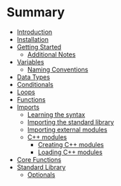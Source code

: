<!-- markdownlint-disable MD042 -->
# Summary

- [Introduction](./introduction.md)
- [Installation](./installation.md)
- [Getting Started](./getting_started.md)
  - [Additional Notes](./gs/additional-notes.md)
- [Variables](./variables.md)
  - [Naming Conventions](./naming_conventions.md)
- [Data Types](./data_types.md)
- [Conditionals](./conditionals.md)
- [Loops](./loops.md)
- [Functions](./functions.md)
- [Imports](./imports.md)
  - [Learning the syntax](./imports/syntax.md)
  - [Importing the standard library](./imports/standard.md)
  - [Importing external modules](./imports/external.md)
  - [C++ modules]()
    - [Creating C++ modules]()
    - [Loading C++ modules]()
- [Core Functions](./core_funcs.md)
- [Standard Library](./stdlib.md)
  - [Optionals](./stdlib/optionals.md)
